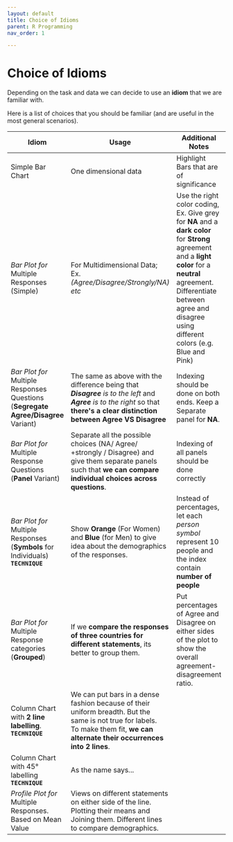 ```yaml
---
layout: default
title: Choice of Idioms
parent: R Programming
nav_order: 1

---
```


# Choice of Idioms

Depending on the task and data we can decide to use an **idiom** that we are familiar with.

Here is a list of choices that you should be familiar (and are useful in the most general scenarios).

| Idiom                                                        | Usage                                                        | Additional Notes                                             | Ref   |
| ------------------------------------------------------------ | ------------------------------------------------------------ | ------------------------------------------------------------ | ----- |
| Simple Bar Chart                                             | One dimensional data                                         | Highlight Bars that are of significance                      | 6.1.1 |
| *Bar Plot for* <br />Multiple Responses (Simple)             | For Multidimensional Data;<br />Ex. *(Agree/Disagree/Strongly/NA) etc* | Use the right color coding, Ex. Give grey for **NA** and a **dark color** for **Strong** agreement and a **light color** for a **neutral** agreement. Differentiate between agree and disagree using different colors (e.g. Blue and Pink) | 6.1.3 |
| *Bar Plot for* <br />Multiple Responses Questions (**Segregate Agree/Disagree** Variant) | The same as above with the difference being that ***Disagree** is to the left* and ***Agree** is to the right* so that **there's a clear distinction between Agree VS Disagree** | Indexing should be done on both ends. Keep a Separate panel for **NA**. | 6.1.4 |
| *Bar Plot for* <br />Multiple Response Questions (**Panel** Variant) | Separate all the possible choices (NA/ Agree/ +strongly / Disagree) and give them separate panels such that **we can compare individual choices across questions**. | Indexing of all panels should be done correctly              | 6.1.5 |
| *Bar Plot for* <br />Multiple Responses (**Symbols** for Individuals) **`TECHNIQUE`** | Show **Orange** (For Women) and **Blue** (for Men) to give idea about the demographics of the responses. | Instead of percentages, let each *person symbol* represent 10 people and the index contain **number of people** | 6.1.6 |
| *Bar Plot for* <br />Multiple Response categories (**Grouped**) | If we **compare the responses of three countries for different statements**, its better to group them. | Put percentages of Agree and Disagree on either sides of the plot to show the overall agreement-disagreement ratio. | 6.1.7 |
| Column Chart with **2 line labelling**. **`TECHNIQUE`**      | We can put bars in a dense fashion because of their uniform breadth. But the same is not true for labels.<br />To make them fit, **we can alternate their occurrences into 2 lines**. |                                                              | 6.1.8 |
| Column Chart with 45° labelling **`TECHNIQUE`**              | As the name says...                                          |                                                              | 6.1.9 |
| *Profile Plot for* Multiple Responses. Based on Mean Value   | Views on different statements on either side of the line. Plotting their means and Joining them. Different lines to compare demographics. |                                                              |       |

